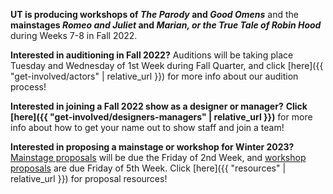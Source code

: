 **UT is producing workshops of *The Parody* and *Good Omens*** and the **mainstages *Romeo and Juliet* and *Marian, or the True Tale of Robin Hood*** during Weeks 7-8 in Fall 2022.

**Interested in auditioning in Fall 2022?** Auditions will be taking place Tuesday and Wednesday of 1st Week during Fall Quarter, and click [here]({{ "get-involved/actors" | relative_url }}) for more info about our audition process!

**Interested in joining a Fall 2022 show as a designer or manager?** **Click [here]({{ "get-involved/designers-managers" | relative_url }})** for more info about how to get your name out to show staff and join a team!

**Interested in proposing a mainstage or workshop for Winter 2023?** [Mainstage proposals](https://bit.ly/Winter2023ProposalForm) will be due the Friday of 2nd Week, and [workshop proposals](https://bit.ly/Winter2023WorkshopProposalForm) are due Friday of 5th Week. Click [here]({{ "resources" | relative_url }}) for proposal resources!
